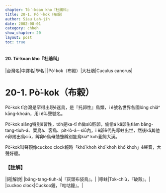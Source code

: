 ```yaml
---
chapter: Tō͘-koan kho『杜鵑科』
title: 20-1. Pò͘-kok（布穀）
author: Siau Lah-jih
date: 2002-08-01
category: chheh
show_chapter: 20
layout: post
toc: true
---
```


#### 20. Tō͘-koan kho『杜鵑科』


|台灣名|中譯名|學名|
|Pò͘-kok（布穀）|大杜鵑|Cuculus canorus|


# 20-1. Pò͘-kok（布穀）


Pò͘-kok tī台灣是罕得出現ê迷鳥，是『托卵性』鳥類，i ê號名世界各國lóng chiâⁿ kāng-khoán，用i ê叫聲號名。

Pò͘-kok siāng特別ê習性，to̍h是ka-tī m̄做siū孵卵，偷偷á kā卵生tiàm bāng-tang-tiuh-á、粟鳥á、客鳥、pit-lô-á⋯siū內，i ê卵ē代先啄蛀出世，然後kā其他ê卵踢出鳥siū，孵卵ê鳥母戇戇孵別隻鳥kiáⁿ koh養飼大漢。

Pò͘-kok叫聲親像cuckoo clock報時「khó͘ kho͘h khó͘ kho͘h khó͘ kho͘h」ê聲音，大聲好聽。




### 【註解】

|詞|解說|
|bāng-tang-tiuh-á|『灰頭布袋鳥』。|
|啄蛀|Tok-chiù，『破殼』。|
|cuckoo clock|Cuckoo鐘，『咕咕鐘』。|




